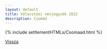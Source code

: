 ```yaml
---
layout: default
title: Választási névjegyzék 2022
description: Csomád
---
```


{% include settlementHTMLs/Csomaad.html %}

[Vissza](../)